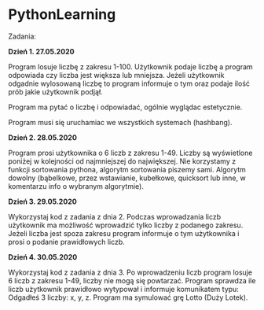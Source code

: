 # PythonLearning

Zadania:

**Dzień 1. 27.05.2020**

Program losuje liczbę z zakresu 1-100. Użytkownik podaje liczbę a program odpowiada czy liczba jest większa lub mniejsza. Jeżeli użytkownik odgadnie wylosowaną liczbę to program informuje o tym oraz podaje ilość prób jakie użytkownik podjął.

Program ma pytać o liczbę i odpowiadać, ogólnie wyglądac estetycznie.

Program musi się uruchamiac we wszystkich systemach (hashbang).

**Dzień 2. 28.05.2020**

Program prosi użytkownika o 6 liczb z zakresu 1-49. Liczby są wyświetlone poniżej w kolejności od najmniejszej do największej. Nie korzystamy z funkcji sortowania pythona, algorytm sortowania piszemy sami. Algorytm dowolny (bąbelkowe, przez wstawianie, kubełkowe, quicksort lub inne, w komentarzu info o wybranym algorytmie).

**Dzień 3. 29.05.2020**

Wykorzystaj kod z zadania z dnia 2. Podczas wprowadzania liczb użytkownik ma możliwość wprowadzić tylko liczby z podanego zakresu. Jeżeli liczba jest spoza zakresu program informuje o tym użytkownika i prosi o podanie prawidłowych liczb.

**Dzień 4. 30.05.2020**

Wykorzystaj kod z zadania z dnia 3. Po wprowadzeniu liczb program losuje 6 liczb z zakresu 1-49, liczby nie mogą się powtarzać. Program sprawdza ile liczb użytkownik prawidłowo wytypował i informuje komunikatem typu: Odgadłeś 3 liczby: x, y, z. Program ma symulować grę Lotto (Duży Lotek).
